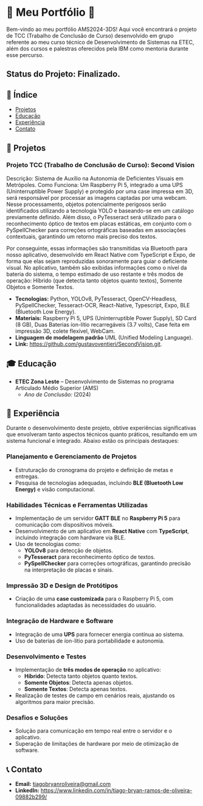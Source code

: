 # 🌟 Meu Portfólio 🌟

Bem-vindo ao meu portfólio AMS2024-3DS! Aqui você encontrará o projeto de TCC (Trabalho de Conclusão de Curso) desenvolvido em grupo referente ao meu curso técnico de Desenvolvimento de Sistemas na ETEC, além dos cursos e palestras oferecidos pela IBM como mentoria durante esse percurso.

## Status do Projeto: Finalizado.

## 📌 Índice
- [Projetos](#projetos)
- [Educação](#educação)
- [Experiência](#experiência)
- [Contato](#contato)

## 🚀 Projetos

### Projeto TCC (Trabalho de Conclusão de Curso): Second Vision
Descrição: Sistema de Auxílio na Autonomia de Deficientes Visuais em Metrópoles.
Como Funciona: Um Raspberry Pi 5, integrado a uma UPS (Uninterruptible Power Supply) e protegido por uma case impressa em 3D, será responsável por processar as imagens captadas por uma webcam. Nesse processamento, objetos potencialmente perigosos serão identificados utilizando a tecnologia YOLO e baseando-se em um catálogo previamente definido. Além disso, o PyTesseract será utilizado para o reconhecimento óptico de textos em placas estáticas, em conjunto com o PySpellChecker para correções ortográficas baseadas em associações contextuais, garantindo um retorno mais preciso dos textos.

Por conseguinte, essas informações são transmitidas via Bluetooth para nosso aplicativo, desenvolvido em React Native com TypeScript e Expo, de forma que elas sejam reproduzidas sonoramente para guiar o deficiente visual. No aplicativo, também são exibidas informações como o nível da bateria do sistema, o tempo estimado de uso restante e três modos de operação: Híbrido (que detecta tanto objetos quanto textos), Somente Objetos e Somente Textos.

- **Tecnologias:** Python, YOLOv8, PyTesseract, OpenCV-Headless, PySpellChecker, Tesseract-OCR, React-Native, Typescript, Expo, BLE (Bluetooth Low Energy).
- **Materiais:** Raspberry Pi 5, UPS (Uninterruptible Power Supply), SD Card (8 GB), Duas Baterias íon-lítio recarregáveis (3.7 volts), Case feita em impressão 3D, colete flexível, WebCam.
- **Linguagem de modelagem padrão** UML (Unified Modeling Language).
- **Link:** https://github.com/gustavoventieri/SecondVision.git. 

## 🎓 Educação

- **ETEC Zona Leste** – Desenvolvimento de Sistemas no programa Articulado Médio Superior (AMS)
  - *Ano de Conclusão:* (2024)

## 💼 Experiência

Durante o desenvolvimento deste projeto, obtive experiências significativas que envolveram tanto aspectos técnicos quanto práticos, resultando em um sistema funcional e integrado. Abaixo estão os principais destaques:

### Planejamento e Gerenciamento de Projetos
- Estruturação do cronograma do projeto e definição de metas e entregas.
- Pesquisa de tecnologias adequadas, incluindo **BLE (Bluetooth Low Energy)** e visão computacional.

### Habilidades Técnicas e Ferramentas Utilizadas
- Implementação de um servidor **GATT BLE** no **Raspberry Pi 5** para comunicação com dispositivos móveis.
- Desenvolvimento de um aplicativo em **React Native** com **TypeScript**, incluindo integração com hardware via BLE.
- Uso de tecnologias como:
  - **YOLOv8** para detecção de objetos.
  - **PyTesseract** para reconhecimento óptico de textos.
  - **PySpellChecker** para correções ortográficas, garantindo precisão na interpretação de placas e sinais.

### Impressão 3D e Design de Protótipos
- Criação de uma **case customizada** para o Raspberry Pi 5, com funcionalidades adaptadas às necessidades do usuário.

### Integração de Hardware e Software
- Integração de uma **UPS** para fornecer energia contínua ao sistema.
- Uso de baterias de íon-lítio para portabilidade e autonomia.

### Desenvolvimento e Testes
- Implementação de **três modos de operação** no aplicativo:
  - **Híbrido**: Detecta tanto objetos quanto textos.
  - **Somente Objetos**: Detecta apenas objetos.
  - **Somente Textos**: Detecta apenas textos.
- Realização de testes de campo em cenários reais, ajustando os algoritmos para maior precisão.

### Desafios e Soluções
- Solução para comunicação em tempo real entre o servidor e o aplicativo.
- Superação de limitações de hardware por meio de otimização de software.

## 📞 Contato

- **Email:** tiagobryanroliveira@gmail.com 
- **LinkedIn:** https://www.linkedin.com/in/tiago-bryan-ramos-de-oliveira-09882b299/
